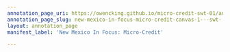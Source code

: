 ```yaml
---
annotation_page_uri: https://owencking.github.io/micro-credit-swt-01/annotations/new-mexico-in-focus-micro-credit-canvas-1---swt-.json
annotation_page_slug: new-mexico-in-focus-micro-credit-canvas-1---swt-
layout: annotation_page
manifest_label: 'New Mexico In Focus: Micro-Credit'

---
```

